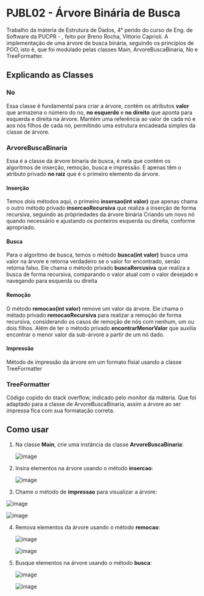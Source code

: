 # PJBL02 - Árvore Binária de Busca 
Trabalho da máteria de Estrutura de Dados, 4° perido do curso de Eng. de Software da PUCPR - , feito por Breno Rocha, Vittorio Caprioli. A implementação de uma árvore de busca binária, seguindo  os princípios de POO, isto é, 
que foi modulado pelas classes Main, ArvoreBuscaBinaria, No e TreeFormatter.

## Explicando as Classes

### No 
Essa classe é fundamental para criar a árvore, contém os atributos **valor** que armazena o número do no, **no esquerdo** e  **no direito** que aponta para esquerda e direita na árvore. 
Mantém uma referência ao valor de cada nó e aos nós filhos de cada nó, permitindo uma estrutura encadeada simples da classe de árvore.

### ArvoreBuscaBinaria
Essa é a classe da árvore bínaria de busca, é nela que contém os algoritmos de inserção, remoção, busca e impressão. E apenas têm o atributo privado **no raiz** que é o primeiro elemento da árvore.

#### Inserção
Temos dois métodos aqui, o primeiro **insersao(int valor)** que apenas chama o outro método privado **insercaoRecursiva** que realiza a inserção de forma recursiva, seguindo as própriedades da árvore binária 
Criando um novo nó quando necessário e ajustando os ponteiros esquerda ou direita, conforme apropriado.

#### Busca 
Para o algoritmo de busca, temos o método **busca(int valor)** busca uma valor na árvore e retorna verdadeiro se o valor for encontrado, senão retorna falso. Ele chama o método privado **buscaRercusiva**
que realiza a busca de forma recursiva, comparando o valor atual com o valor desejado e navegando para esquerda ou direita

#### Remoção
O método **remocao(int valor)** remove um valor da árvore. Ele chama o métado privado **remocaoRecursiva** para realizar a remoção de forma recursiva, considerando os casos de remoção de nós com nenhum, um ou dois filhos. Além de ter o método privado **encontrarMenorValor** que auxilia encontrar o menor valor da sub-árvore a partir de um nó dado. 

#### Impressão
Método de impressão da árvore em um formato fisial usando a classe TreeFormatter 

### TreeFormatter 
Código copido do stack overflow, indicado pelo monitor da máteria. Que foi adaptado para a classe de ArvoreBuscaBinaria, assim a árvore ao ser impressa fica com sua formatação correta. 

## Como usar 
1. Na classe **Main**, crie uma instância da classe **ArvoreBuscaBinaria**:

   ![image](https://github.com/brenors/pjbl-02-bst/assets/107329789/59b53b40-4a11-4a46-bc21-26917dd2db1a)

2. Insira elementos na árvore usando o método **insercao**:

   ![image](https://github.com/brenors/pjbl-02-bst/assets/107329789/28f561aa-8d3f-4ffc-8e54-67270a240ea3)

3. Chame o método de **impressao** para visualizar a árvore:

  ![image](https://github.com/brenors/pjbl-02-bst/assets/107329789/c7ed50cf-b3ab-4dbc-a36d-fc23206c5a7c)

  ![image](https://github.com/brenors/pjbl-02-bst/assets/107329789/209fc132-c626-4906-af06-24e244d7463a)

4. Remova elementos da árvore usando o método **remocao**:

   ![image](https://github.com/brenors/pjbl-02-bst/assets/107329789/1fe57cc0-5b85-4a73-8a90-329664b22d3f)

   ![image](https://github.com/brenors/pjbl-02-bst/assets/107329789/500d2456-5d93-4074-a590-a6f65a54c8ee)

5. Busque elementos na árvore usando o método **busca**:

   ![image](https://github.com/brenors/pjbl-02-bst/assets/107329789/28864d89-1a02-4afb-8e75-d5ebc80286a9)

   ![image](https://github.com/brenors/pjbl-02-bst/assets/107329789/4664fc17-7b31-468f-a78d-3989691ed4ed)

